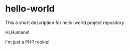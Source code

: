# hello-world
This a short description for hello-world project repository 


Hi,Humans!

I'm just a PHP rookie!

